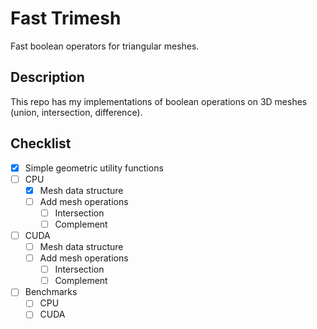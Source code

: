 # Fast Trimesh

Fast boolean operators for triangular meshes.

## Description

This repo has my implementations of boolean operations on 3D meshes (union, intersection, difference).

## Checklist

- [x] Simple geometric utility functions
- [ ] CPU
  - [x] Mesh data structure
  - [ ] Add mesh operations
    - [ ] Intersection
    - [ ] Complement
- [ ] CUDA
  - [ ] Mesh data structure
  - [ ] Add mesh operations
    - [ ] Intersection
    - [ ] Complement
- [ ] Benchmarks
  - [ ] CPU
  - [ ] CUDA
